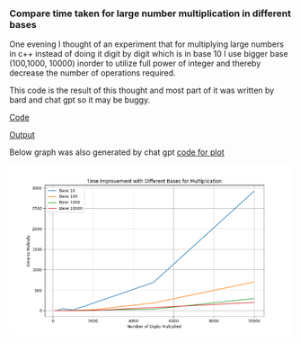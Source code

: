 ### Compare time taken for large number multiplication in different bases
One evening I thought of an experiment that for multiplying large numbers in c++ instead of doing it digit by digit which is in base 10 I use bigger base (100,1000, 10000) inorder to utilize full power of integer and thereby decrease the number of operations required.

This code is the result of this thought and most part of it was written by bard and chat gpt so it may be buggy.

[Code](Compare_Bases_For_Fast_Multiplication.cpp)

[Output](output.txt)

Below graph was also generated by chat gpt [code for plot](plot.py)

![Time Improvement with different bases for multiplication](Figure_1.png)
